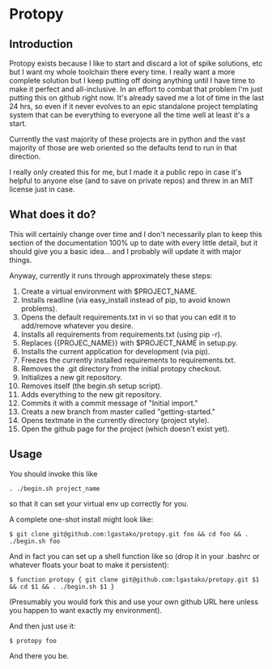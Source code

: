 Protopy
=======

Introduction
------------

Protopy exists because I like to start and discard a lot of spike solutions,
etc but I want my whole toolchain there every time.  I really want a more
complete solution but I keep putting off doing anything until I have time
to make it perfect and all-inclusive.  In an effort to combat that problem
I'm just putting this on github right now.  It's already saved me a lot of
time in the last 24 hrs, so even if it never evolves to an epic standalone
project templating system that can be everything to everyone all the time
well at least it's a start.

Currently the vast majority of these projects are in python and the vast
majority of those are web oriented so the defaults tend to run in that
direction.

I really only created this for me, but I made it a public repo in case it's
helpful to anyone else (and to save on private repos) and threw in an MIT
license just in case.


What does it do?
----------------

This will certainly change over time and I don't necessarily plan to keep this
section of the documentation 100% up to date with every little detail, but it
should give you a basic idea... and I probably will update it with major
things.

Anyway, currently it runs through approximately these steps:

1. Create a virtual environment with $PROJECT_NAME.
1. Installs readline (via easy_install instead of pip, to avoid
   known problems).
1. Opens the default requirements.txt in vi so that you can edit it
   to add/remove whatever you desire.
1. Installs all requirements from requirements.txt (using pip -r).
1. Replaces {{PROJEC_NAME}} with $PROJECT_NAME in setup.py.
1. Installs the current application for development (via pip).
1. Freezes the currently installed requirements to requirements.txt.
1. Removes the .git directory from the initial protopy checkout.
1. Initializes a new git repository.
1. Removes itself (the begin.sh setup script).
1. Adds everything to the new git repository.
1. Commits it with a commit message of "Initial import."
1. Creats a new branch from master called "getting-started."
1. Opens textmate in the currently directory (project style).
1. Open the github page for the project (which doesn't exist yet).


Usage
-----

You should invoke this like

    . ./begin.sh project_name

so that it can set your virtual env up correctly for you.

A complete one-shot install might look like:

    $ git clone git@github.com:lgastako/protopy.git foo && cd foo && . ./begin.sh foo

And in fact you can set up a shell function like so (drop it in your .bashrc or whatever floats your boat to make it persistent):

    $ function protopy { git clone git@github.com:lgastako/protopy.git $1 && cd $1 && . ./begin.sh $1 }

(Presumably you would fork this and use your own github URL here unless you
happen to want exactly my environment).

And then just use it:

    $ protopy foo

And there you be.
